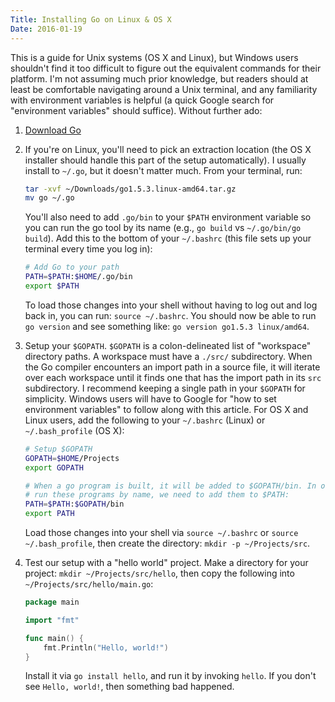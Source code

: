 ```yaml
---
Title: Installing Go on Linux & OS X
Date: 2016-01-19
---
```


This is a guide for Unix systems (OS X and Linux), but Windows users shouldn't
find it too difficult to figure out the equivalent commands for their platform.
I'm not assuming much prior knowledge, but readers should at least be
comfortable navigating around a Unix terminal, and any familiarity with
environment variables is helpful (a quick Google search for "environment
variables" should suffice). Without further ado:

<!-- more -->

1. [Download Go][1]
2. If you're on Linux, you'll need to pick an extraction location (the OS X
   installer should handle this part of the setup automatically). I usually
   install to `~/.go`, but it doesn't matter much. From your terminal, run:

    ``` bash
    tar -xvf ~/Downloads/go1.5.3.linux-amd64.tar.gz
    mv go ~/.go
    ```

    You'll also need to add `.go/bin` to your `$PATH` environment variable so you
    can run the go tool by its name (e.g., `go build` vs `~/.go/bin/go build`). Add
    this to the bottom of your `~/.bashrc` (this file sets up your terminal every
    time you log in):
    
    ``` bash
    # Add Go to your path
    PATH=$PATH:$HOME/.go/bin
    export $PATH
    ```

    To load those changes into your shell without having to log out and log
    back in, you can run: `source ~/.bashrc`. You should now be able to run
    `go version` and see something like: `go version go1.5.3 linux/amd64`.

3. Setup your `$GOPATH`. `$GOPATH` is a colon-delineated list of "workspace"
   directory paths. A workspace must have a `./src/` subdirectory. When the Go
   compiler encounters an import path in a source file, it will iterate over
   each workspace until it finds one that has the import path in its `src`
   subdirectory. I recommend keeping a single path in your `$GOPATH` for
   simplicity. Windows users will have to Google for "how to set environment
   variables" to follow along with this article. For OS X and Linux users, add
   the following to your `~/.bashrc` (Linux) or `~/.bash_profile` (OS X):

    ``` bash
    # Setup $GOPATH
    GOPATH=$HOME/Projects
    export GOPATH

    # When a go program is built, it will be added to $GOPATH/bin. In order to
    # run these programs by name, we need to add them to $PATH:
    PATH=$PATH:$GOPATH/bin
    export PATH
    ```

    Load those changes into your shell via `source ~/.bashrc` or `source
    ~/.bash_profile`, then create the directory: `mkdir -p ~/Projects/src`.

4. Test our setup with a "hello world" project. Make a directory for your
   project: `mkdir ~/Projects/src/hello`, then copy the following into
   `~/Projects/src/hello/main.go`:

    ``` go
    package main
    
    import "fmt"
    
    func main() {
    	fmt.Println("Hello, world!")
    }
    ```

    Install it via `go install hello`, and run it by invoking `hello`. If you
    don't see `Hello, world!`, then something bad happened.


[1]: https://golang.org/dl/
